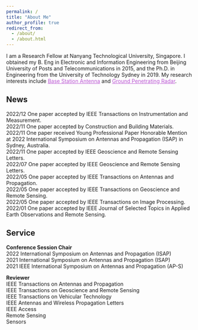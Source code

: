 ```yaml
---
permalink: /
title: "About Me"
author_profile: true
redirect_from: 
  - /about/
  - /about.html
---
```


I am a Research Fellow at Nanyang Technological University, Singapore. I obtained my B. Eng in Electronic and Information Engineering from Beijing University of Posts and Telecommunications in 2015, and the Ph.D. in Engineering from the University of Technology Sydney in 2019. My research interests include <a href="BSA.html"  style="color:MediumOrchid;">Base Station Antenna</a> and <a href="GPR.html"  style="color:MediumOrchid;"> Ground Penetrating Radar</a>. 

News
------
2022/12  One paper accepted by IEEE Transactions on Instrumentation and Measurement. <br>
2022/11  One paper accepted by Construction and Building Materials. <br>
2022/11  One paper received Young Professional Paper Honorable Mention at 2022 International Symposium on Antennas and Propagation (ISAP) in Sydney, Australia.  <br>
2022/11  One paper accepted by IEEE Geoscience and Remote Sensing Letters. <br>
2022/07  One paper accepted by IEEE Geoscience and Remote Sensing Letters. <br>
2022/05  One paper accepted by IEEE Transactions on Antennas and Propagation.  <br>
2022/05  One paper accepted by IEEE Transactions on Geoscience and Remote Sensing.  <br>
2022/05  One paper accepted by IEEE Transactions on Image Processing.  <br>
2022/01  One paper accepted by IEEE Journal of Selected Topics in Applied Earth Observations and Remote Sensing.

Service
------
<p><b>Conference Session Chair</b> <br>
2022  International Symposium on Antennas and Propagation (ISAP) <br>
2021  International Symposium on Antennas and Propagation (ISAP) <br>
2021  IEEE International Symposium on Antennas and Propagation (AP-S)<br>
</p>
                                
<p><b>Reviewer</b> <br>
IEEE Transactions on Antennas and Propagation <br>
IEEE Transactions on Geoscience and Remote Sensing <br>
IEEE Transactions on Vehicular Technology <br>
IEEE Antennas and Wireless Propagation Letters <br>
IEEE Access <br>								          
Remote Sensing <br>
Sensors <br>
</p>

